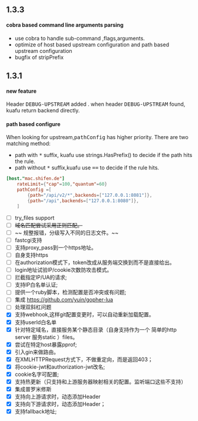 ## 1.3.3

#### cobra based command line arguments parsing

- use cobra to handle sub-command ,flags,arguments.
- optimize of host based upstream configuration and path based upstream configuration
- bugfix of stripPrefix


## 1.3.1

#### new feature
Header <kbd>DEBUG-UPSTREAM</kbd> added .
when header <kbd>DEBUG-UPSTREAM</kbd> found, 
kuafu return backend directly.

#### path based configure

When looking for upstream,<kbd>pathConfig</kbd> has higher priority.
There are two matching method:
- path with <kbd>*</kbd> suffix, kuafu use strings.HasPrefix() to decide if the path hits the rule.
- path without <kbd>*</kbd> suffix,kuafu use <kbd>==</kbd> to decide if the rule hits.
```toml
[host."mac.shifen.de"]
	rateLimit={"cap"=100,"quantum"=60}
	pathConfig =[
		{path="/api/v2/*",backends=["127.0.0.1:8081"]},
		{path="/api",backends=["127.0.0.1:8080"]},
	]
```

- [ ] try_files support
- [ ] ~~域名匹配尝试采用正则匹配。~~
- [ ] ~~ 规整报错，分级写入不同的日志文件。~~
- [ ] fastcgi支持
- [ ] 支持proxy_pass到一个https地址。
- [ ] 自身支持https
- [ ] 在authorization模式下，token改成从服务端交换到而不是直接给出。
- [ ] login地址试验IP/cookie次数防攻击模式。
- [ ] 拦截指定IP/UA的请求;
- [ ] 支持IP白名单认证;
- [ ] 提供一个ruby脚本，检测配置是否冲突或有问题;
- [ ] 集成 https://github.com/yuin/gopher-lua
- [ ] 处理双斜杠问题
- [x] 支持webhook,这样git配置变更时，可以自动重新加载配置。
- [x] 支持userId白名单
- [x] 针对特定域名，直接服务某个静态目录（自身支持作为一个 简单的http server 服务static ）files。
- [x] 尝试在特定host暴露pprof;
- [x] 引入gin来做路由。
- [x] 在XMLHTTPRequest方式下，不做重定向，而是返回403；
- [x] 将cookie-jwt和authorization-jwt改名;
- [x] cookie名字可配置;
- [x] 支持热更新（只支持和上游服务器映射相关的配置。监听端口这些不支持）
- [x] 集成普罗米修斯
- [x] 支持向上游请求时，动态添加Header
- [x] 支持向下游请求时，动态添加Header；
- [x] 支持fallback地址;
